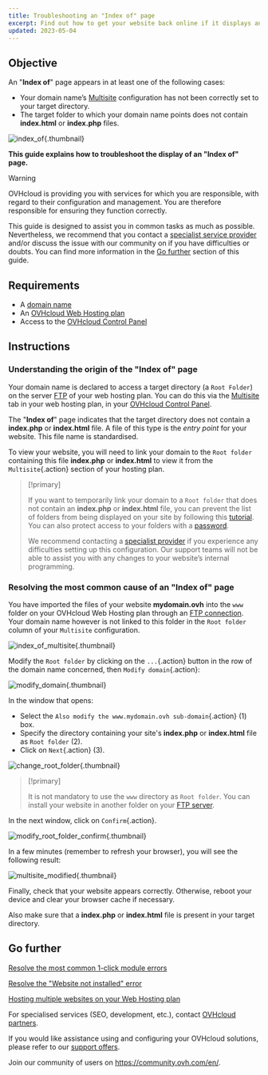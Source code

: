 ```yaml
---
title: Troubleshooting an "Index of" page
excerpt: Find out how to get your website back online if it displays an "Index of" page
updated: 2023-05-04
---
```


## Objective

An "**Index of**" page appears in at least one of the following cases:

- Your domain name’s [Multisite](/pages/web_cloud/web_hosting/multisites_configure_multisite) configuration has not been correctly set to your target directory.
- The target folder to which your domain name points does not contain **index.html** or **index.php** files.

![index_of](images/index-of.png){.thumbnail}

**This guide explains how to troubleshoot the display of an "Index of" page.**

> [!warning]
> OVHcloud is providing you with services for which you are responsible, with regard to their configuration and management. You are therefore responsible for ensuring they function correctly.
>
>This guide is designed to assist you in common tasks as much as possible. Nevertheless, we recommend that you contact a [specialist service provider](https://partner.ovhcloud.com/en-gb/directory/) and/or discuss the issue with our community on if you have difficulties or doubts. You can find more information in the [Go further](#go-further) section of this guide.
>

## Requirements

- A [domain name](https://www.ovhcloud.com/en-gb/domains/)
- An [OVHcloud Web Hosting plan](https://www.ovhcloud.com/en-gb/web-hosting/)
- Access to the [OVHcloud Control Panel](https://www.ovh.com/auth/?action=gotomanager&from=https://www.ovh.co.uk/&ovhSubsidiary=GB)

## Instructions

### Understanding the origin of the "Index of" page

Your domain name is declared to access a target directory (a `Root Folder`) on the server [FTP](/pages/web_cloud/web_hosting/ftp_connection) of your web hosting plan. You can do this via the [Multisite](/pages/web_cloud/web_hosting/multisites_configure_multisite) tab in your web hosting plan, in your [OVHcloud Control Panel](https://www.ovh.com/auth/?action=gotomanager&from=https://www.ovh.co.uk/&ovhSubsidiary=GB).

The "**Index of**" page indicates that the target directory does not contain a **index.php** or **index.html** file. A file of this type is the *entry point* for your website. This file name is standardised.

To view your website, you will need to link your domain to the `Root folder` containing this file **index.php** or **index.html** to view it from the `Multisite`{.action} section of your hosting plan.

> [!primary]
>
> If you want to temporarily link your domain to a `Root folder` that does not contain an **index.php** or **index.html** file, you can prevent the list of folders from being displayed on your site by following this [tutorial](/pages/web_cloud/web_hosting/htaccess_what_else_can_you_do#prevent-the-content-of-a-directory-from-being-listed). You can also protect access to your folders with a [password](/pages/web_cloud/web_hosting/htaccess_protect_directory_by_password).
>
> We recommend contacting a [specialist provider](https://partner.ovhcloud.com/en-gb/directory/) if you experience any difficulties setting up this configuration. Our support teams will not be able to assist you with any changes to your website’s internal programming.

### Resolving the most common cause of an "Index of" page

You have imported the files of your website **mydomain.ovh** into the `www` folder on your OVHcloud Web Hosting plan through an [FTP connection](/pages/web_cloud/web_hosting/ftp_connection). Your domain name however is not linked to this folder in the `Root folder` column of your `Multisite` configuration.

![index_of_multisite](images/root-folders-empty.png){.thumbnail}

Modify the `Root folder` by clicking on the `...`{.action} button in the row of the domain name concerned, then `Modify domain`{.action}:

![modify_domain](images/modify-domain.png){.thumbnail}

In the window that opens:

- Select the `Also modify the www.mydomain.ovh sub-domain`{.action} (1) box.
- Specify the directory containing your site's **index.php** or **index.html** file as `Root folder` (2).
- Click on `Next`{.action} (3).

![change_root_folder](images/change-root-folder-step-1.png){.thumbnail}

> [!primary]
>
> It is not mandatory to use the `www` directory as `Root folder`. You can install your website in another folder on your [FTP server](/pages/web_cloud/web_hosting/ftp_connection).
>

In the next window, click on `Confirm`{.action}.

![modify_root_folder_confirm](images/change-root-folder-step-2.png){.thumbnail}

In a few minutes (remember to refresh your browser), you will see the following result: 

![multisite_modified](images/root-folders-full-www.png){.thumbnail}

Finally, check that your website appears correctly. Otherwise, reboot your device and clear your browser cache if necessary.

Also make sure that a **index.php** or **index.html** file is present in your target directory.

## Go further <a name="go-further"></a>

[Resolve the most common 1-click module errors](/pages/web_cloud/web_hosting/diagnostic_errors_module1clic)

[Resolve the "Website not installed" error](/pages/web_cloud/web_hosting/multisites_website_not_installed)

[Hosting multiple websites on your Web Hosting plan](/pages/web_cloud/web_hosting/multisites_configure_multisite)

For specialised services (SEO, development, etc.), contact [OVHcloud partners](https://partner.ovhcloud.com/en-gb/directory/).

If you would like assistance using and configuring your OVHcloud solutions, please refer to our [support offers](/links/support).

Join our community of users on <https://community.ovh.com/en/>.